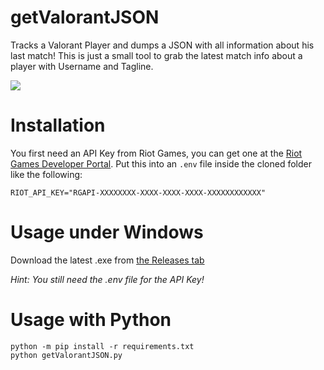 # getValorantJSON
Tracks a Valorant Player and dumps a JSON with all information about his last match!
This is just a small tool to grab the latest match info about a player with Username and Tagline.

![](https://i.imgur.com/tmSG9DC.png)

# Installation

You first need an API Key from Riot Games, you can get one at the [Riot Games Developer Portal](https://developer.riotgames.com/).
Put this into an `.env` file inside the cloned folder like the following:

```
RIOT_API_KEY="RGAPI-XXXXXXXX-XXXX-XXXX-XXXX-XXXXXXXXXXXX"
```

# Usage under Windows

Download the latest .exe from [the Releases tab](https://github.com/finncyr/getValorantJSON/releases)

*Hint: You still need the .env file for the API Key!*

# Usage with Python

```
python -m pip install -r requirements.txt
python getValorantJSON.py
```